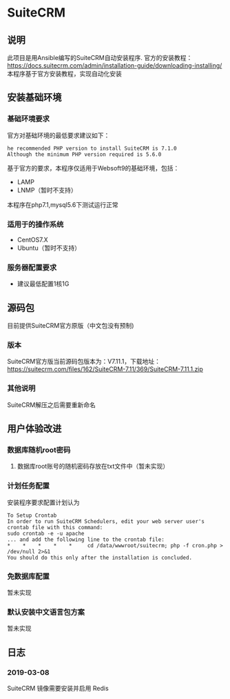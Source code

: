 # SuiteCRM

## 说明
此项目是用Ansible编写的SuiteCRM自动安装程序.
官方的安装教程：https://docs.suitecrm.com/admin/installation-guide/downloading-installing/
本程序基于官方安装教程，实现自动化安装

## 安装基础环境

### 基础环境要求

官方对基础环境的最低要求建议如下：
~~~
he recommended PHP version to install SuiteCRM is 7.1.0 
Although the minimum PHP version required is 5.6.0
~~~

基于官方的要求，本程序仅适用于Websoft9的基础环境，包括：

* LAMP
* LNMP（暂时不支持）

本程序在php7.1,mysql5.6下测试运行正常

### 适用于的操作系统

* CentOS7.X
* Ubuntu（暂时不支持）

### 服务器配置要求

* 建议最低配置1核1G


## 源码包

目前提供SuiteCRM官方原版（中文包没有预制)


### 版本
SuiteCRM官方版当前源码包版本为：V7.11.1，下载地址：https://suitecrm.com/files/162/SuiteCRM-7.11/369/SuiteCRM-7.11.1.zip

### 其他说明
SuiteCRM解压之后需要重新命名


## 用户体验改进

### 数据库随机root密码
1. 数据库root账号的随机密码存放在txt文件中（暂未实现）

### 计划任务配置
安装程序要求配置计划认为

~~~
To Setup Crontab
In order to run SuiteCRM Schedulers, edit your web server user's crontab file with this command: 
sudo crontab -e -u apache
... and add the following line to the crontab file: 
*    *    *    *    *     cd /data/wwwroot/suitecrm; php -f cron.php > /dev/null 2>&1 
You should do this only after the installation is concluded. 

~~~


### 免数据库配置

暂未实现


### 默认安装中文语言包方案

暂未实现


## 日志
### 2019-03-08
SuiteCRM 镜像需要安装并启用 Redis
